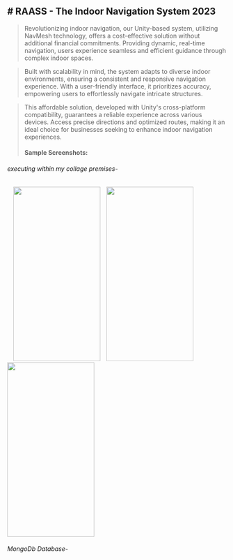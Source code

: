 ## # **RAASS - The Indoor Navigation System 2023**
> Revolutionizing indoor navigation, our Unity-based system, utilizing NavMesh technology, offers a cost-effective solution without additional financial commitments. Providing dynamic, real-time navigation, users experience seamless and efficient guidance through complex indoor spaces.

> Built with scalability in mind, the system adapts to diverse indoor environments, ensuring a consistent and responsive navigation experience. With a user-friendly interface, it prioritizes accuracy, empowering users to effortlessly navigate intricate structures.

> This affordable solution, developed with Unity's cross-platform compatibility, guarantees a reliable experience across various devices. Access precise directions and optimized routes, making it an ideal choice for businesses seeking to enhance indoor navigation experiences.
>
> #### Sample Screenshots:
###### executing within my collage premises-
&emsp;<img src="https://github.com/SatyendraDhamgaye/RAASS/assets/112928058/8020cc73-887a-4d96-a144-cc9bb00ac9e1" width="200" height="400">&emsp;<img src="https://github.com/SatyendraDhamgaye/RAASS/assets/112928058/3a7b8304-dc71-43df-9354-21ff0c538e03" width="200" height="400">&emsp;<img src="https://github.com/SatyendraDhamgaye/RAASS/assets/112928058/0ebce7b2-97c8-4e42-b4e0-7579b3a26a8e" width="200" height="400">



###### MongoDb Database-
